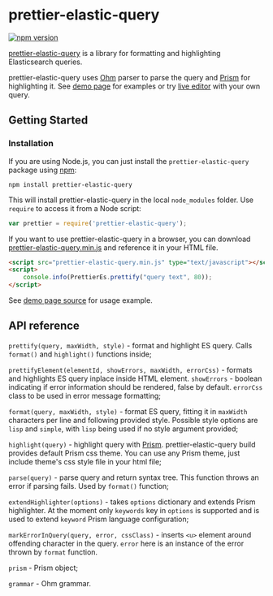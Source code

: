 prettier-elastic-query
======================

[![npm version](https://badge.fury.io/js/prettier-elastic-query.svg)](https://badge.fury.io/js/prettier-elastic-query)

[prettier-elastic-query](https://github.com/traut/prettier-elastic-query) is a library for formatting and highlighting Elasticsearch queries.

prettier-elastic-query uses [Ohm](https://ohmlang.github.io/) parser to parse the query and [Prism](https://prismjs.com/) for highlighting it.
See [demo page](https://traut.github.io/prettier-elastic-query/dist/demos/index.html) for examples or try [live editor](https://traut.github.io/prettier-elastic-query/dist/demos/editor.html) with your own query.


Getting Started
---------------
### Installation

If you are using Node.js, you can just install the `prettier-elastic-query` package using [npm](http://npmjs.org):

    npm install prettier-elastic-query

This will install prettier-elastic-query in the local `node_modules` folder. Use `require` to access it from a Node script:

```js
var prettier = require('prettier-elastic-query');
```

If you want to use prettier-elastic-query in a browser, you can download [prettier-elastic-query.min.js](https://raw.githubusercontent.com/traut/prettier-elastic-query/master/dist/prettier-elastic-query.min.js) and reference it in your HTML file.

```html
<script src="prettier-elastic-query.min.js" type="text/javascript"></script>
<script>
    console.info(PrettierEs.prettify("query text", 80));
</script>
```

See [demo page source](https://github.com/traut/prettier-elastic-query/blob/master/dist/demos/index.html) for usage example.

API reference
-------------

`prettify(query, maxWidth, style)` - format and highlight ES query. Calls `format()` and `highlight()` functions inside;

`prettifyElement(elementId, showErrors, maxWidth, errorCss)` - formats and highlights ES query inplace inside HTML element. `showErrors` - boolean indicating if error information should be rendered, false by default. `errorCss` class to be used in error message formatting;

`format(query, maxWidth, style)` - format ES query, fitting it in `maxWidth` characters per line and following provided style. Possible style options are `lisp` and `simple`, with `lisp` being used if no style argument provided;

`highlight(query)` - highlight query with [Prism](https://prismjs.com/). prettier-elastic-query build provides default Prism css theme. You can use any Prism theme, just include theme's css style file in your html file;

`parse(query)` - parse query and return syntax tree. This function throws an error if parsing fails. Used by `format()` function;

`extendHighlighter(options)` - takes `options` dictionary and extends Prism highlighter. At the moment only `keywords` key in `options` is supported and is used to extend `keyword` Prism language configuration;

`markErrorInQuery(query, error, cssClass)` - inserts `<u>` element around offending character in the query. `error` here is an instance of the error thrown by `format` function.

`prism` - Prism object;

`grammar` - Ohm grammar.
